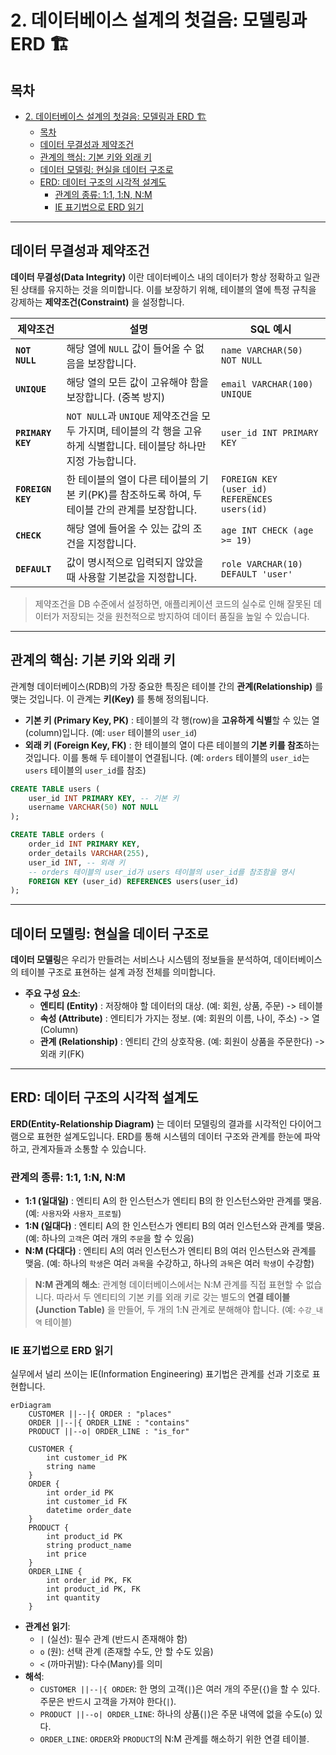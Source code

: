 # 2. 데이터베이스 설계의 첫걸음: 모델링과 ERD 🏗️

## 목차
- [2. 데이터베이스 설계의 첫걸음: 모델링과 ERD 🏗️](#2-데이터베이스-설계의-첫걸음-모델링과-erd-️)
  - [목차](#목차)
  - [데이터 무결성과 제약조건](#데이터-무결성과-제약조건)
  - [관계의 핵심: 기본 키와 외래 키](#관계의-핵심-기본-키와-외래-키)
  - [데이터 모델링: 현실을 데이터 구조로](#데이터-모델링-현실을-데이터-구조로)
  - [ERD: 데이터 구조의 시각적 설계도](#erd-데이터-구조의-시각적-설계도)
    - [관계의 종류: 1:1, 1:N, N:M](#관계의-종류-11-1n-nm)
    - [IE 표기법으로 ERD 읽기](#ie-표기법으로-erd-읽기)

---

## 데이터 무결성과 제약조건

**데이터 무결성(Data Integrity)** 이란 데이터베이스 내의 데이터가 항상 정확하고 일관된 상태를 유지하는 것을 의미합니다. 이를 보장하기 위해, 테이블의 열에 특정 규칙을 강제하는 **제약조건(Constraint)** 을 설정합니다.

| 제약조건 | 설명 | SQL 예시 |
|---|---|---|
| **`NOT NULL`** | 해당 열에 `NULL` 값이 들어올 수 없음을 보장합니다. | `name VARCHAR(50) NOT NULL` |
| **`UNIQUE`** | 해당 열의 모든 값이 고유해야 함을 보장합니다. (중복 방지) | `email VARCHAR(100) UNIQUE` |
| **`PRIMARY KEY`** | `NOT NULL`과 `UNIQUE` 제약조건을 모두 가지며, 테이블의 각 행을 고유하게 식별합니다. 테이블당 하나만 지정 가능합니다. | `user_id INT PRIMARY KEY` |
| **`FOREIGN KEY`** | 한 테이블의 열이 다른 테이블의 기본 키(PK)를 참조하도록 하여, 두 테이블 간의 관계를 보장합니다. | `FOREIGN KEY (user_id) REFERENCES users(id)` |
| **`CHECK`** | 해당 열에 들어올 수 있는 값의 조건을 지정합니다. | `age INT CHECK (age >= 19)` |
| **`DEFAULT`** | 값이 명시적으로 입력되지 않았을 때 사용할 기본값을 지정합니다. | `role VARCHAR(10) DEFAULT 'user'` |

> 제약조건을 DB 수준에서 설정하면, 애플리케이션 코드의 실수로 인해 잘못된 데이터가 저장되는 것을 원천적으로 방지하여 데이터 품질을 높일 수 있습니다.

---

## 관계의 핵심: 기본 키와 외래 키

관계형 데이터베이스(RDB)의 가장 중요한 특징은 테이블 간의 **관계(Relationship)** 를 맺는 것입니다. 이 관계는 **키(Key)** 를 통해 정의됩니다.

- **기본 키 (Primary Key, PK)** : 테이블의 각 행(row)을 **고유하게 식별**할 수 있는 열(column)입니다. (예: `user` 테이블의 `user_id`)
- **외래 키 (Foreign Key, FK)** : 한 테이블의 열이 다른 테이블의 **기본 키를 참조**하는 것입니다. 이를 통해 두 테이블이 연결됩니다. (예: `orders` 테이블의 `user_id`는 `users` 테이블의 `user_id`를 참조)

```sql
CREATE TABLE users (
    user_id INT PRIMARY KEY, -- 기본 키
    username VARCHAR(50) NOT NULL
);

CREATE TABLE orders (
    order_id INT PRIMARY KEY,
    order_details VARCHAR(255),
    user_id INT, -- 외래 키
    -- orders 테이블의 user_id가 users 테이블의 user_id를 참조함을 명시
    FOREIGN KEY (user_id) REFERENCES users(user_id) 
);
```

---

## 데이터 모델링: 현실을 데이터 구조로

**데이터 모델링**은 우리가 만들려는 서비스나 시스템의 정보들을 분석하여, 데이터베이스의 테이블 구조로 표현하는 설계 과정 전체를 의미합니다.

- **주요 구성 요소**:
    - **엔티티 (Entity)** : 저장해야 할 데이터의 대상. (예: 회원, 상품, 주문) -> 테이블
    - **속성 (Attribute)** : 엔티티가 가지는 정보. (예: 회원의 이름, 나이, 주소) -> 열(Column)
    - **관계 (Relationship)** : 엔티티 간의 상호작용. (예: 회원이 상품을 주문한다) -> 외래 키(FK)

---

## ERD: 데이터 구조의 시각적 설계도

**ERD(Entity-Relationship Diagram)** 는 데이터 모델링의 결과를 시각적인 다이어그램으로 표현한 설계도입니다. ERD를 통해 시스템의 데이터 구조와 관계를 한눈에 파악하고, 관계자들과 소통할 수 있습니다.

### 관계의 종류: 1:1, 1:N, N:M

- **1:1 (일대일)** : 엔티티 A의 한 인스턴스가 엔티티 B의 한 인스턴스와만 관계를 맺음. (예: `사용자`와 `사용자_프로필`)
- **1:N (일대다)** : 엔티티 A의 한 인스턴스가 엔티티 B의 여러 인스턴스와 관계를 맺음. (예: 하나의 `고객`은 여러 개의 `주문`을 할 수 있음)
- **N:M (다대다)** : 엔티티 A의 여러 인스턴스가 엔티티 B의 여러 인스턴스와 관계를 맺음. (예: 하나의 `학생`은 여러 `과목`을 수강하고, 하나의 `과목`은 여러 `학생`이 수강함)

> **N:M 관계의 해소**: 관계형 데이터베이스에서는 N:M 관계를 직접 표현할 수 없습니다. 따라서 두 엔티티의 기본 키를 외래 키로 갖는 별도의 **연결 테이블(Junction Table)** 을 만들어, 두 개의 1:N 관계로 분해해야 합니다. (예: `수강_내역` 테이블)

### IE 표기법으로 ERD 읽기

실무에서 널리 쓰이는 IE(Information Engineering) 표기법은 관계를 선과 기호로 표현합니다.

```mermaid
erDiagram
    CUSTOMER ||--|{ ORDER : "places"
    ORDER ||--|{ ORDER_LINE : "contains"
    PRODUCT ||--o| ORDER_LINE : "is_for"

    CUSTOMER {
        int customer_id PK
        string name
    }
    ORDER {
        int order_id PK
        int customer_id FK
        datetime order_date
    }
    PRODUCT {
        int product_id PK
        string product_name
        int price
    }
    ORDER_LINE {
        int order_id PK, FK
        int product_id PK, FK
        int quantity
    }
```
- **관계선 읽기**:
    - `|` (실선): 필수 관계 (반드시 존재해야 함)
    - `o` (원): 선택 관계 (존재할 수도, 안 할 수도 있음)
    - `<` (까마귀발): 다수(Many)를 의미
- **해석**:
    - `CUSTOMER ||--|{ ORDER`: 한 명의 고객(`|`)은 여러 개의 주문(`{`)을 할 수 있다. 주문은 반드시 고객을 가져야 한다(`|`).
    - `PRODUCT ||--o| ORDER_LINE`: 하나의 상품(`|`)은 주문 내역에 없을 수도(`o`) 있다.
    - `ORDER_LINE`: `ORDER`와 `PRODUCT`의 N:M 관계를 해소하기 위한 연결 테이블.